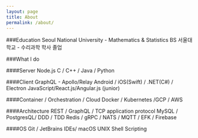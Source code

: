 ```yaml
---
layout: page
title: About
permalink: /about/
---
```

###Education
Seoul National University - Mathematics & Statistics BS
서울대학교 - 수리과학 학사 졸업

###What I do

####Server
Node.js
C / C++ / Java / Python

####Client
GraphQL - Apollo/Relay
Android / iOS(Swift) / .NET(C#) / Electron
JavaScript/React.js/Angular.js (junior)

####Container / Orchestration / Cloud
Docker / Kubernetes /GCP / AWS

####Architecture
REST / GraphQL / TCP application protocol
MySQL / PostgresQL/ DDD / TDD
Redis / gRPC / NATS / MQTT / EFK / Firebase

####OS
Git / JetBrains IDEs/ macOS
UNIX Shell Scripting

